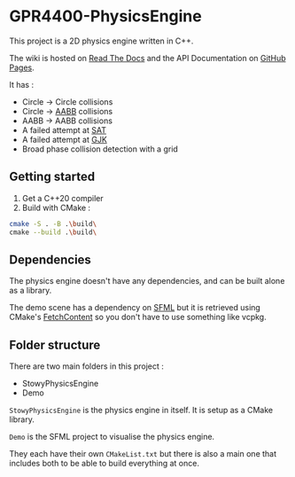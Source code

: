# GPR4400-PhysicsEngine

This project is a 2D physics engine written in C++.

The wiki is hosted on [Read The Docs](https://stowy-physics-engine.readthedocs.io/en/latest/)
and the API Documentation on [GitHub Pages](https://st0wy.github.io/GPR4400-PhysicsEngine/).

It has :

- Circle -> Circle collisions
- Circle -> [AABB](https://en.wikipedia.org/wiki/Minimum_bounding_box#Axis-aligned_minimum_bounding_box) collisions
- AABB -> AABB collisions
- A failed attempt at [SAT](https://en.wikipedia.org/wiki/Hyperplane_separation_theorem)
- A failed attempt at [GJK](https://en.wikipedia.org/wiki/Gilbert%E2%80%93Johnson%E2%80%93Keerthi_distance_algorithm)
- Broad phase collision detection with a grid

## Getting started

1. Get a C++20 compiler
2. Build with CMake :

```bash
cmake -S . -B .\build\
cmake --build .\build\
```

## Dependencies

The physics engine doesn't have any dependencies, and can be built alone as a library.

The demo scene has a dependency on [SFML](https://www.sfml-dev.org/) but it is retrieved using CMake's [FetchContent](https://cmake.org/cmake/help/latest/module/FetchContent.html)
so you don't have to use something like vcpkg.

## Folder structure

There are two main folders in this project : 

- StowyPhysicsEngine
- Demo

`StowyPhysicsEngine` is the physics engine in itself.
It is setup as a CMake library.

`Demo` is the SFML project to visualise the physics engine.

They each have their own `CMakeList.txt` but there is
also a main one that includes both to be able to build
everything at once.
